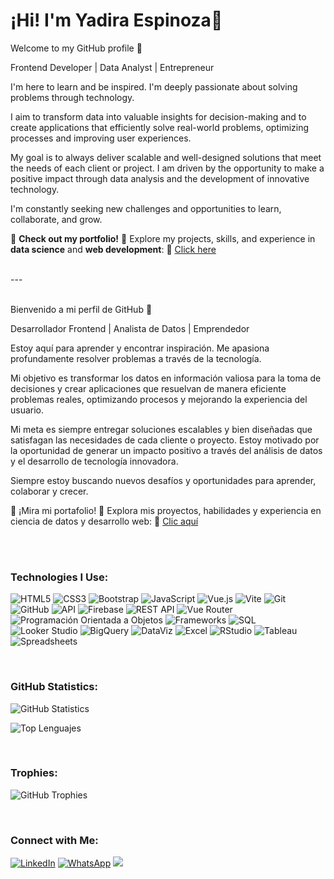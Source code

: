 # ¡Hi! I'm Yadira Espinoza👋

Welcome to my GitHub profile 🚀

Frontend Developer | Data Analyst | Entrepreneur

I'm here to learn and be inspired. I'm deeply passionate about solving problems through technology.

I aim to transform data into valuable insights for decision-making and to create applications that efficiently solve real-world problems, optimizing processes and improving user experiences.

My goal is to always deliver scalable and well-designed solutions that meet the needs of each client or project. I am driven by the opportunity to make a positive impact through data analysis and the development of innovative technology.

I'm constantly seeking new challenges and opportunities to learn, collaborate, and grow.

🚀 **Check out my portfolio!** 🌟
Explore my projects, skills, and experience in **data science** and **web development**: 🔗 [Click here](https://yadicep.github.io/portfolio/)

<br>
---
<br><br>

Bienvenido a mi perfil de GitHub 🚀

Desarrollador Frontend | Analista de Datos | Emprendedor

Estoy aquí para aprender y encontrar inspiración. Me apasiona profundamente resolver problemas a través de la tecnología.

Mi objetivo es transformar los datos en información valiosa para la toma de decisiones y crear aplicaciones que resuelvan de manera eficiente problemas reales, optimizando procesos y mejorando la experiencia del usuario.

Mi meta es siempre entregar soluciones escalables y bien diseñadas que satisfagan las necesidades de cada cliente o proyecto. Estoy motivado por la oportunidad de generar un impacto positivo a través del análisis de datos y el desarrollo de tecnología innovadora.

Siempre estoy buscando nuevos desafíos y oportunidades para aprender, colaborar y crecer.

🚀 ¡Mira mi portafolio! 🌟
Explora mis proyectos, habilidades y experiencia en ciencia de datos y desarrollo web: 🔗 [Clic aquí](https://yadicep.github.io/portfolio/)

<br><br>

### Technologies I Use:

![HTML5](https://img.shields.io/badge/-HTML5-E34F26?logo=html5&logoColor=white)
![CSS3](https://img.shields.io/badge/-CSS3-1572B6?logo=css3&logoColor=white)
![Bootstrap](https://img.shields.io/badge/-Bootstrap-563D7C?logo=bootstrap&logoColor=white)
![JavaScript](https://img.shields.io/badge/-JavaScript-F7DF1E?logo=javascript&logoColor=black)
![Vue.js](https://img.shields.io/badge/-Vue.js-4FC08D?logo=vue.js&logoColor=white)
![Vite](https://img.shields.io/badge/-Vite-646CFF?logo=vite&logoColor=white)
![Git](https://img.shields.io/badge/-Git-F05032?logo=git&logoColor=white)
![GitHub](https://img.shields.io/badge/-GitHub-181717?logo=github&logoColor=white)
![API](https://img.shields.io/badge/-APIs-FF6F00?logo=api&logoColor=white)
![Firebase](https://img.shields.io/badge/-Firebase-FFCA28?logo=firebase&logoColor=black)
![REST API](https://img.shields.io/badge/-REST%20API-4CAF50?logo=api&logoColor=white)
![Vue Router](https://img.shields.io/badge/-Vue%20Router-4FC08D?logo=vue.js&logoColor=white)
![Programación Orientada a Objetos](https://img.shields.io/badge/-POO-FF4500)
![Frameworks](https://img.shields.io/badge/-Frameworks-7B68EE)
![SQL](https://img.shields.io/badge/-SQL-4479A1?logo=postgresql&logoColor=white)
![Looker Studio](https://img.shields.io/badge/-Looker%20Studio-4285F4?logo=google&logoColor=white)
![BigQuery](https://img.shields.io/badge/-BigQuery-4285F4?logo=googlecloud&logoColor=white)
![DataViz](https://img.shields.io/badge/-Data%20Visualization-4CAF50?logo=databricks&logoColor=white)
![Excel](https://img.shields.io/badge/-Excel-217346?logo=microsoft-excel&logoColor=white)
![RStudio](https://img.shields.io/badge/-RStudio-75AADB?logo=rstudio&logoColor=white)
![Tableau](https://img.shields.io/badge/-Tableau-E97627?logo=tableau&logoColor=white)
![Spreadsheets](https://img.shields.io/badge/-Spreadsheets-0B8043?logo=google-sheets&logoColor=white)

<br>


### GitHub Statistics:
![GitHub Statistics](https://github-readme-stats.vercel.app/api?username=yadicep&show_icons=true&theme=radical)  

![Top Lenguajes](https://github-readme-stats.vercel.app/api/top-langs/?username=yadicep&layout=compact)

<br>

### Trophies:
![GitHub Trophies](https://github-profile-trophy.vercel.app/?username=yadicep)

<br>


### Connect with Me:
[![LinkedIn](https://img.shields.io/badge/-LinkedIn-0077B5?logo=linkedin&logoColor=white)](https://www.linkedin.com/in/yadiraespinoza)
[![WhatsApp](https://img.shields.io/badge/-WhatsApp-25D366?logo=whatsapp&logoColor=white)](https://wa.me/56942375009)
[![](https://img.shields.io/badge/Website-visit-blue?logo=googlechrome)](https://www.ycepstudio.com)






